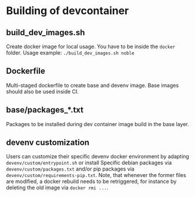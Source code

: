 # Building of devcontainer

## build_dev_images.sh

Create docker image for local usage. You have to be inside the `docker` folder.
Usage example: `./build_dev_images.sh noble`

## Dockerfile

Multi-staged dockerfile to create base and devenv image.
Base images should also be used inside CI.

## base/packages_*.txt

Packages to be installed during dev container image build in the base layer.

## devenv customization

Users can customize their specific devenv docker environment by adapting `devenv/custom/entrypoint.sh` or install
Specific debian packages via `devenv/custom/packages.txt` and/or pip packages via `devenv/custom/requirements-pip.txt`.
Note, that whenever the former files are modified, a docker rebuild needs to be retriggered, for instance by deleting the old image
via `docker rmi ...`.
